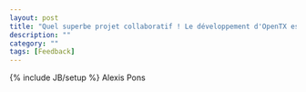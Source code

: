 ```yaml
---
layout: post
title: "Quel superbe projet collaboratif ! Le développement d'OpenTX est impressionnant tant sur le fond que sur sa forme. C'est un régal de pouvoir mettre en œuvre ses besoins d'aéromodéliste sur un système d'exploitation d'une si grande souplesse. Merci et continuez à nous surprendre"
description: ""
category: ""
tags: [Feedback]
---
```

{% include JB/setup %}
Alexis Pons
